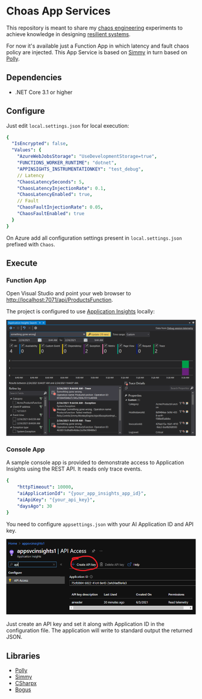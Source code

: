 # Choas App Services

This repository is meant to share my [chaos engineering](https://en.wikipedia.org/wiki/Chaos_engineering) experiments to achieve knowledge in designing [resilient systems](https://insights.sei.cmu.edu/sei_blog/2019/11/system-resilience-what-exactly-is-it.html).

For now it's available just a Function App in which latency and fault chaos policy are injected. This App Service is based on [Simmy](https://github.com/Polly-Contrib/Simmy) in turn based on [Polly](https://github.com/App-vNext/Polly).

## Dependencies

- .NET Core 3.1 or higher

## Configure

Just edit `local.settings.json` for local execution:

```yaml
{
  "IsEncrypted": false,
  "Values": {
    "AzureWebJobsStorage": "UseDevelopmentStorage=true",
    "FUNCTIONS_WORKER_RUNTIME": "dotnet",
    "APPINSIGHTS_INSTRUMENTATIONKEY": "test_debug",
    // Latency
    "ChaosLatencySeconds": 5,
    "ChaosLatencyInjectionRate": 0.1,
    "ChaosLatencyEnabled": true,
    // Fault
    "ChaosFaultInjectionRate": 0.05,
    "ChaosFaultEnabled": true
  }
}
```

On Azure add all configuration settings present in `local.settings.json` prefixed with `Chaos`.

## Execute

### Function App

Open Visual Studio and point your web browser to [http://localhost:7071/api/ProductsFunction](http://localhost:7071/api/ProductsFunction).

The project is configured to use [Application Insights](https://docs.microsoft.com/en-us/azure/azure-monitor/app/app-insights-overview) locally:

![Chaos Trigger AI Screenshot](./assets/chaostriggeraishot.png "Chaos Trigger AI Screenshot")

### Console App

A sample console app is provided to demonstrate access to Application Insights using the REST API. It reads only trace events.

```yaml
{
    "httpTimeout": 10000,
    "aiApplicationId": "{your_app_insights_app_id}",
    "aiApiKey": "{your_api_key}",
    "daysAgo": 30
}
```

You need to configure `appsettings.json` with your AI Application ID and API key.

![AI API Access](./assets/aiapisettings.png "AI API Access")

Just create an API key and set it along with Application ID in the configuration file.
The application will write to standard output the returned JSON.

## Libraries

- [Polly](https://github.com/App-vNext/Polly)
- [Simmy](https://github.com/Polly-Contrib/Simmy)
- [CSharpx](https://github.com/gsscoder/csharpx)
- [Bogus](https://github.com/bchavez/Bogus)
